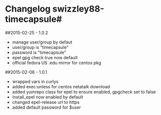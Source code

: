 # Changelog swizzley88-timecapsule#


##2015-02-25 - 1.0.2
- manage user/group by defaut
- user/group is "timecapsule"
- password is "timecapsule"
- epel gpg check true now default
- official fedora US .edu mirror for centos pkg


##2015-02-06 - 1.0.1 
- wrapped vars in curlys
- added exec:unless for centos netatalk download
- added yumrepo class for epel to ensure enabled, gpgcheck set to false
- install_epel now enabled by default
- changed epel-release url to https
- added default password for $user 
